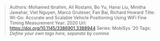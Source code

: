 > Authors: Mohamed Ibrahim, Ali Rostami, Bo Yu, Hansi Liu, Minitha Jawahar, Viet Nguyen, Marco Gruteser, Fan Bai, Richard Howard
> Title: Wi-Go: Accurate and Scalable Vehicle Positioning Using WiFi Fine Timing Measurement
> Year: 2020
> Url: https://doi.org/10.1145/3386901.3388944
> Series: MobiSys '20
> Tags: *Define your own tags here, separate by comma*